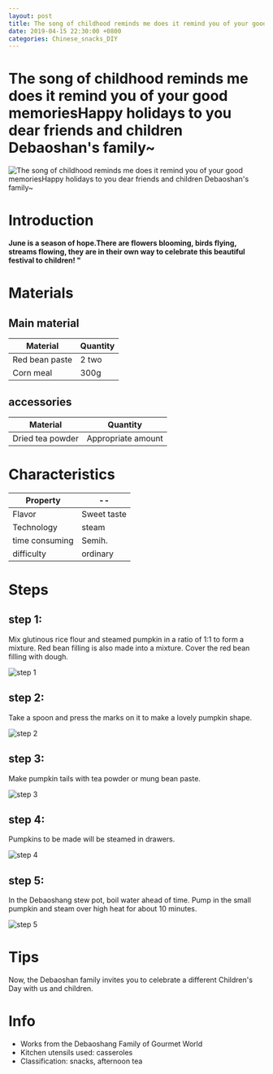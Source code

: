 ```yaml
---
layout: post
title: The song of childhood reminds me does it remind you of your good memoriesHappy holidays to you dear friends and children Debaoshan's family~
date: 2019-04-15 22:30:00 +0800
categories: Chinese_snacks_DIY
---
```


# The song of childhood reminds me does it remind you of your good memoriesHappy holidays to you dear friends and children Debaoshan's family~

![The song of childhood reminds me does it remind you of your good memoriesHappy holidays to you dear friends and children Debaoshan's family~]({{site.baseurl}}/img/409195/409195.jpg)

# Introduction

**June is a season of hope.There are flowers blooming, birds flying, streams flowing, they are in their own way to celebrate this beautiful festival to children! "**

# Materials


## Main material

Material|Quantity
--|--
Red bean paste|2 two
Corn meal|300g

## accessories

Material|Quantity
--|--
Dried tea powder|Appropriate amount

# Characteristics

Property|--
--|--
Flavor|Sweet taste
Technology|steam
time consuming|Semih.
difficulty|ordinary

# Steps

## step 1:

Mix glutinous rice flour and steamed pumpkin in a ratio of 1:1 to form a mixture. Red bean filling is also made into a mixture. Cover the red bean filling with dough.

![step 1]({{site.baseurl}}/img/409195/1.jpg)

## step 2:

Take a spoon and press the marks on it to make a lovely pumpkin shape.

![step 2]({{site.baseurl}}/img/409195/2.jpg)

## step 3:

Make pumpkin tails with tea powder or mung bean paste.

![step 3]({{site.baseurl}}/img/409195/3.jpg)

## step 4:

Pumpkins to be made will be steamed in drawers.

![step 4]({{site.baseurl}}/img/409195/4.jpg)

## step 5:

In the Debaoshang stew pot, boil water ahead of time. Pump in the small pumpkin and steam over high heat for about 10 minutes.

![step 5]({{site.baseurl}}/img/409195/5.jpg)

# Tips

Now, the Debaoshan family invites you to celebrate a different Children's Day with us and children.

# Info

- Works from the Debaoshang Family of Gourmet World
- Kitchen utensils used: casseroles
- Classification: snacks, afternoon tea